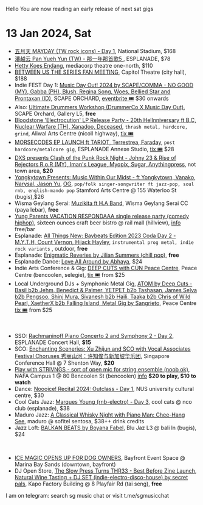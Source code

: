 Hello You are now reading an early release of next sat gigs

# 13 Jan 2024, Sat
- [五月天 MAYDAY (TW rock icons) - Day 1](https://ticketmaster.sg/activity/detail/24_mayday), National Stadium, $168
- [潘越云 Pan Yueh Yun (TW) -  那一年那首歌5 ](https://sistic.com.sg/events/pan0124), ESPLANADE, $78
- [Hetty Koes Endang](https://ticketmaster.sg/activity/detail/24_melodies), mediacorp theatre one-north, $110
- [BETWEEN US THE SERIES FAN MEETING](https://allaccess-asia.bigtix.io/events/BETWEEN1), Capitol Theatre (city hall), $188
- Indie FEST Day 1: [Music Day Out! 2024 by SCAPE/COMMA - NO GOOD (MY), Gabba (PH), Blush, Regina Song, Woes, Bellied Star and Prontaxan (ID)](https://mdo2024.peatix.com/), SCAPE ORCHARD, [eventbrite 🎟](https://eventbrite.sg/e/760241110627) $30 onwards
- Also: [Ultimate Drummers Workshop (DrummerCo X Music Day Out)](https://eventbrite.sg/e/788830371877), SCAPE Orchard, Gallery L5, **free**
- [Bloodstone 'Electrocution' LP Release Party - 20th Hellnniversary ft B.C, Nuclear Warfare (TH),  Xanadoo, Deceased](https://www.instagram.com/p/CzGpHxKBYV2/), `thrash metal, hardcore, grind`,  Aliwal Arts Centre (nicoll highway), [tix 🎟](https://bloodstonethrash.peatix.com/)
- [MORSECODES EP LAUNCH ft TARIOT, Terrestrea, Faraday](https://www.instagram.com/p/C1TzPAdrUls/), `post hardcore/metalcore gig`, ESPLANADE Annexe Studio, [tix 🎟](https://eventbrite.com/e/769600815757) $28
- [DXS presents Clash of the Punk Rock Night - Johny 23 & Rise of Rejectors R.o.R (MY), Iman's League, Myopix, Sugar, Anythingpress](https://www.instagram.com/p/C0iVegQhXp7/), not town area, **$20**
- [Yongkytown Presents: Music Within Our Midst - ft Yongkytown, Vanako, Narysal, Jason Yu](https://www.yongkytown.com/musicwithinourmidst), [OG](https://www.instagram.com/p/CzTcw1kRAOI/), `pop/folk singer-songwriter ft jazz-pop, soul rnb, english-mando pop` Stamford Arts Centre @ 155 Waterloo St (bugis),$26
- Wisma Geylang Serai: [Muzikita ft H.A Band](https://www.instagram.com/p/C1ojQfMNAVr/), Wisma Geylang Serai CC (paya lebar), **free**
- [Yung Parents VACATION RESPONDAAA single release party (comedy hiphop)](https://www.instagram.com/p/C1CEhsPyStD/), sixteen ounces craft beer bistro @ rail mall (hillview), [info](https://www.instagram.com/p/C1Q7FnBy0fM/) free/bar
- Esplanade: [All Things New: Baybeats Edition 2023 Coda Day 2 - M.Y.T.H, Count Vernon, Hijack Hayley](https://esplanade.com/whats-on/festivals-and-series/free-programmes/2024/all-things-new/all-things-new-baybeats-edition), `instrumental prog metal, indie rock variants` , outdoor, **free**
- Esplanade: [Enigmatic Reveries by Jilian Summers (chill pop)](https://esplanade.com/whats-on/festivals-and-series/free-programmes/2024/all-things-new/enigmatic-reveries), **free**
- Esplanade Dance: [Love All Around by Abhaya](https://esplanade.com/whats-on/festivals-and-series/series/raga/love-all-around), $24
- Indie Arts Conference & Gig: [DEEP CUTS with CŪN Peace Centre](https://www.instagram.com/p/C1rtwQpRlFN/?), Peace Centre (bencoolen, selegie), [tix 🎟](https://www.eventbrite.com/e/776942073657) from $25
- Local Underground DJs + Symphonic Metal Gig, [ATOM by Deep Cuts - Basil b2b Jehm, Benedict & Palmer, YETPET b2b Tashasan, James Selva b2b Pengsoo, Shinj Mura, Sivanesh b2b Haili, Taaka b2b Chris of Wild Pearl, XaetherX b2b Falling Island, Metal Gig by Sangrieto](https://www.instagram.com/p/C1rNWLtRq96/), Peace Centre [tix 🎟](https://eventbrite.sg/e/760241110627) from $25

&nbsp;

- SSO: [Rachmaninoff Piano Concerto 2 and Symphony 2 - Day 2](https://www.sso.org.sg/whats-on/rachmaninoff-piano-concerto-2-symphony-2), ESPLANADE Concert Hall, **$15**
- SCO: [Enchanting Sceneries: Xu Zhijun and SCO with Vocal Associates Festival Choruses 秀丽山河：许知俊与新加坡华乐团](https://sistic.com.sg/events/enchanting0124), Singapore Conference Hall @ 7 Shenton Way, **$20**
- [Play with STRIVNGS - sort of open mic for string ensemble (noob ok)](https://www.instagram.com/p/C1KGC00SDJV/), NAFA Campus 1 @ 80 Bencoolen St (bencoolen) [info](https://issuu.com/strivngs/docs/play_with_strivngs_2024?) **$20 to play, $10 to watch**
- Dance: [Noooice! Recital 2024: Outclass - Day 1](https://sg.bookmyshow.com/events/OUTCLASS), NUS university cultural centre, $30
- Cool Cats Jazz: [Marques Young (rnb-electro) - Day 3](https://feverup.com/m/141100), cool cats @ nco club (esplanade), $38
- Maduro Jazz: [A Classical Whisky Night with Piano Man: Chee-Hang See](https://eventbrite.com/e/786512378697), maduro @ sofitel sentosa, $38++ drink credits 
- Jazz Loft: [BALKAN BEATS by Boyana Fabel](https://eventbrite.sg/e/775391796737), Blu Jaz L3 @ bali ln (bugis), $24

&nbsp;

- [ICE MAGIC OPENS UP FOR DOG OWNERS](https://sg.news.yahoo.com/4-paws-ice-magic-asia-winter-wonderland-opens-doors-furry-friends-2-exclusive-weekends-january-060255620.html), Bayfront Event Space @ Marina Bay Sands (downtown, bayfront)
- DJ Open Store, [The Slow Press Turns THR33 - Best Before Zine Launch, Natural Wine Tasting +  DJ SET (indie-electro-disco-house) by secret pals](https://www.instagram.com/p/C1a2nlFySuq/), Kapo Factory Building @ 8 Playfair Rd (tai seng), **free**


I am on telegram: search sg music chat or visit t.me/sgmusicchat


